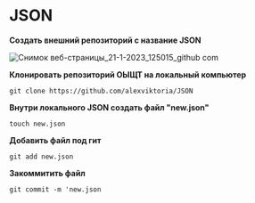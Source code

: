 # JSON

__Создать внешний репозиторий с название JSON__

![Снимок веб-страницы_21-1-2023_125015_github com](https://user-images.githubusercontent.com/119632454/213864355-ea7550a1-710a-4624-b3ca-3419dd561789.jpeg)

__Клонировать репозиторий ОЫЩТ на локальный компьютер__

`git clone https://github.com/alexviktoria/JSON`

__Внутри локального JSON создать файл "new.json"__

`touch new.json`

__Добавить файл под гит__

`git add new.json`

__Закоммитить файл__

`git commit -m 'new.json`
